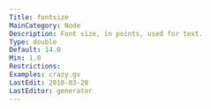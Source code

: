 ```yaml
---
Title: fontsize
MainCategory: Node
Description: Font size, in points, used for text.
Type: double
Default: 14.0
Min: 1.0
Restrictions: 
Examples: crazy.gv
LastEdit: 2018-03-28
LastEditor: generator
---
```



